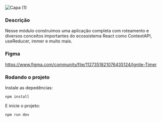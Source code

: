 ![Capa (1)](https://github.com/daniloamsilva/ignite-reactjs-2023/assets/34426848/d3fb6c32-76d0-45ae-be73-7532c4f2dcee)

### Descrição
Nesse módulo construimos uma aplicação completa com roteamento e diversos conceitos importantes do ecossistema React como ContextAPI, useReducer, immer e muito mais.

### Figma
https://www.figma.com/community/file/1127351821076435124/Ignite-Timer

### Rodando o projeto
Instale as depedências:
```shell
npm install
```
E inicie o projeto:
```shell
npm run dev
```
